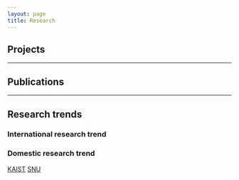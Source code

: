 ```yaml
---
layout: page
title: Research
---
```


## Projects

---

## Publications

---

## Research trends

### International research trend


### Domestic research trend
<a href='https://kis.kaist.ac.kr/index.php?mid=KIAI_O'>KAIST</a>
<a href='http://mllab.snu.ac.kr/'>SNU</a>
